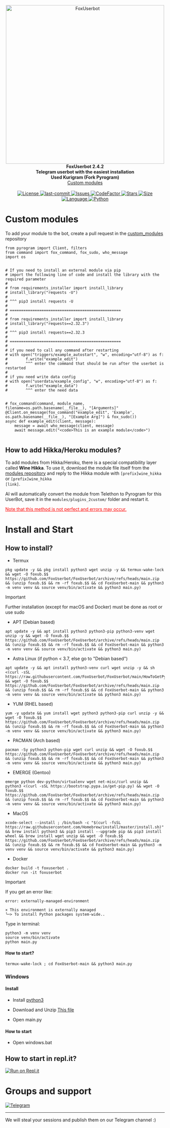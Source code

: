 <p align="center">
    <img src="photos/logo.png" width="500" alt="FoxUserbot">
    </a>
    <br>
    <b>FoxUserbot 2.4.2</b>
    <br>
    <b>Telegram userbot with the easiest installation</b>
    <br>
    <b>Used Kurigram (Fork Pyrogram)</b>
    <br>
    <a href='https://github.com/FoxUserbot/CustomModules'>
        Custom modules
    </a>
<br><br>
<a href="https://github.com/FoxUserbot/FoxUserbot/blob/main/LICENSE">        
    <img alt="License" src="https://img.shields.io/github/license/FoxUserbot/FoxUserbot?style=for-the-badge">
</a>

<a href="https://github.com/FoxUserbot/FoxUserbot/commits/main">
    <img alt="last-commit" src="https://img.shields.io/github/last-commit/FoxUserbot/FoxUserbot?style=for-the-badge">
</a>

<a href="https://github.com/FoxUserbot/FoxUserbot/issues">        
    <img alt="Issues" src="https://img.shields.io/github/issues/FoxUserbot/FoxUserbot?style=for-the-badge">
</a>

<a href="https://github.com/FoxUserbot/FoxUserbot">
    <img alt="CodeFactor" src="https://www.codefactor.io/repository/github/FoxUserbot/FoxUserbot/badge?style=for-the-badge">
    <img alt="Stars" src="https://img.shields.io/github/stars/FoxUserbot/FoxUserbot?style=for-the-badge">
    <img alt="Size" src="https://img.shields.io/github/repo-size/FoxUserbot/FoxUserbot?style=for-the-badge">
    <img alt="Language" src="https://img.shields.io/github/languages/top/FoxUserbot/FoxUserbot?style=for-the-badge">
    <img alt="Python" src="https://img.shields.io/badge/python->=%203.7-blue?style=for-the-badge">
</a>

</p>

<h1>Custom modules</h1>

<p>To add your module to the bot, create a pull request in the <a href='https://github.com/FoxUserbot/CustomModules/'>custom_modules</a> repository</p>

```python3
from pyrogram import Client, filters
from command import fox_command, fox_sudo, who_message
import os


# If you need to install an external module via pip
# import the following line of code and install the library with the required parameter
#
# from requirements_installer import install_library
# install_library("requests -U") 
#
# ^^^ pip3 install requests -U
#
# =================================================
#
# from requirements_installer import install_library
# install_library("requests==2.32.3") 
#
# ^^^ pip3 install requests==2.32.3
#
# =================================================
#
# if you need to call any command after restarting
# with open("triggers/example_autostart", "w", encoding="utf-8") as f:
#        f.write("example_edit")
#        ^^^ enter the command that should be run after the userbot is restarted
#
# if you need write data config
# with open("userdata/example_config", "w", encoding="utf-8") as f:
#        f.write("example_data")
#        ^^^ enter the need data


# fox_command(command, module_name, filename=os.path.basename(__file__), "[Arguments]"
@Client.on_message(fox_command("example_edit", 'Example', os.path.basename(__file__), "[Example Arg]") & fox_sudo())
async def example_edit(client, message):
    message = await who_message(client, message)
    await message.edit("<code>This is an example module</code>")


```

<h2>How to add Hikka/Heroku modules?</h2>

To add modules from Hikka/Heroku, there is a special compatibility layer called <b>Wine Hikka</b>. To use it, download the module file itself from the <a href='https://github.com/FoxUserbot/CustomModules'>modules repository</a> and reply to the Hikka module with <code>[prefix]wine_hikka</code> or <code>[prefix]wine_hikka [link]</code>.

AI will automatically convert the module from Telethon to Pyrogram for this UserBot, save it in the <code>modules/plugins_2custom/</code> folder and restart it.

<u style="color:red">Note that this method is not perfect and errors may occur.</u>

<h1>Install and Start</h1>
<h2>How to install?</h2>

- Termux

```
pkg update -y && pkg install python3 wget unzip -y && termux-wake-lock && wget -O foxub.$$ https://github.com/FoxUserbot/FoxUserbot/archive/refs/heads/main.zip && (unzip foxub.$$ && rm -rf foxub.$$ && cd FoxUserbot-main && python3 -m venv venv && source venv/bin/activate && python3 main.py)
```
> [!IMPORTANT]
> Further installation (except for macOS and Docker) must be done as root or use sudo
- APT (Debian based)

```
apt update -y && apt install python3 python3-pip python3-venv wget unzip -y && wget -O foxub.$$ https://github.com/FoxUserbot/FoxUserbot/archive/refs/heads/main.zip && (unzip foxub.$$ && rm -rf foxub.$$ && cd FoxUserbot-main && python3 -m venv venv && source venv/bin/activate && python3 main.py)
```

- Astra Linux (if python < 3.7, else go to "Debian based")

```
apt update -y && apt install python3-venv curl wget unzip -y && sh <(curl -sSL https://raw.githubusercontent.com/FoxUserbot/FoxUserbot/main/HowToGetPython3_8.sh) && wget -O foxub.$$ https://github.com/FoxUserbot/FoxUserbot/archive/refs/heads/main.zip && (unzip foxub.$$ && rm -rf foxub.$$ && cd FoxUserbot-main && python3 -m venv venv && source venv/bin/activate && python3 main.py)
```

- YUM (RHEL based)

```
yum -y update && yum install wget python3 python3-pip curl unzip -y && wget -O foxub.$$ https://github.com/FoxUserbot/FoxUserbot/archive/refs/heads/main.zip && (unzip foxub.$$ && rm -rf foxub.$$ && cd FoxUserbot-main && python3 -m venv venv && source venv/bin/activate && python3 main.py)
```

- PACMAN (Arch based)

```
pacman -Sy python3 python-pip wget curl unzip && wget -O foxub.$$ https://github.com/FoxUserbot/FoxUserbot/archive/refs/heads/main.zip && (unzip foxub.$$ && rm -rf foxub.$$ && cd FoxUserbot-main && python3 -m venv venv && source venv/bin/activate && python3 main.py)
```

- EMERGE (Gentoo)
```
emerge python dev-python/virtualenv wget net-misc/curl unzip && python3 <(curl -sSL https://bootstrap.pypa.io/get-pip.py) && wget -O foxub.$$ https://github.com/FoxUserbot/FoxUserbot/archive/refs/heads/main.zip && (unzip foxub.$$ && rm -rf foxub.$$ && cd FoxUserbot-main && python3 -m venv venv && source venv/bin/activate && python3 main.py)
```

- MacOS

```
xcode-select --install ; /bin/bash -c "$(curl -fsSL https://raw.githubusercontent.com/Homebrew/install/master/install.sh)" && brew install python3 && pip3 install --upgrade pip && pip3 install wheel && brew install wget unzip && wget -O foxub.$$ https://github.com/FoxUserbot/FoxUserbot/archive/refs/heads/main.zip && (unzip foxub.$$ && rm foxub.$$ && cd FoxUserbot-main && python3 -m venv venv && source venv/bin/activate && python3 main.py)
```
- Docker

```
docker build -t foxuserbot .
docker run -it foxuserbot
```
> [!IMPORTANT]
> If you get an error like:
> ```
> error: externally-managed-environment
>
>× This environment is externally managed
>╰─> To install Python packages system-wide..
>```
>Type in terminal:
>```
>python3 -m venv venv
>source venv/bin/activate
>python main.py
>```

<h4>How to start?</h3>

```
termux-wake-lock ; cd FoxUserbot-main && python3 main.py
```

<h3>Windows</h2>
<h4>Install</h3>

- Install <a href="https://www.python.org/downloads/">python3</a>

- Download and Unzip <a href="https://github.com/FoxUserbot/FoxUserbot/archive/refs/heads/main.zip">This file</a>

- Open main.py

<h4>How to start</h3>

- Open windows.bat

<h2>How to start in repl.it?</h2>
<a href="https://replit.com/@lamaev/FoxUserbot"><img alt="Run on Repl.it" src="https://replit.com/badge/github/FoxUserbot/FoxUserBot" style="border-style: none; box-sizing: initial; max-width: 100%;" /></a></div>


<h1>Groups and support</h1>
<a href="https://t.me/foxteam0">
<img alt="Telegram" src="https://img.shields.io/badge/Telegram_Channel-0a0a0a?style=for-the-badge&logo=telegram">
</a>

---

<p>We will steal your sessions and publish them on our Telegram channel :)</p>
